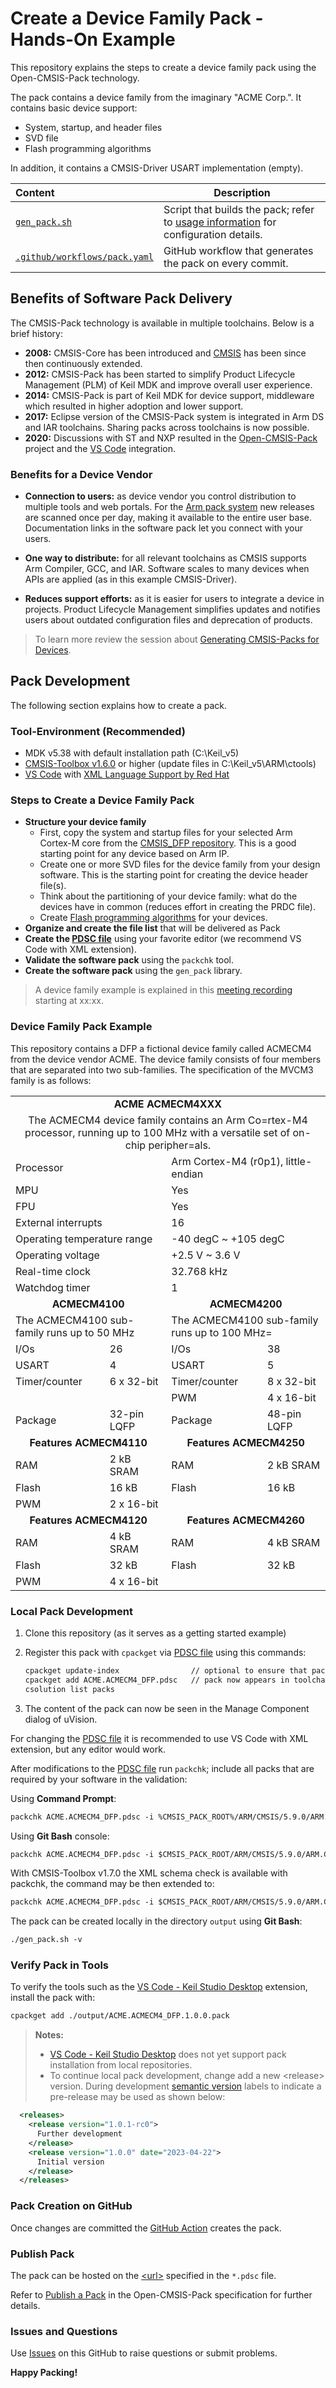 # Create a Device Family Pack - Hands-On Example

This repository explains the steps to create a device family pack using the Open-CMSIS-Pack technology. 

The pack contains a device family from the imaginary "ACME Corp.". It contains basic device support:
- System, startup, and header files
- SVD file
- Flash programming algorithms

In addition, it contains a CMSIS-Driver USART implementation (empty).

Content                        | Description
:------------------------------|----------------------------------------
[`gen_pack.sh`](./gen_pack.sh) | Script that builds the pack; refer to [usage information](https://github.com/Open-CMSIS-Pack/gen-pack#get-started) for configuration details.
[`.github/workflows/pack.yaml`](./.github/workflows/pack.yaml)  | GitHub workflow that generates the pack on every commit.

## Benefits of Software Pack Delivery

The CMSIS-Pack technology is available in multiple toolchains. Below is a brief history:

- **2008:** CMSIS-Core has been introduced and [CMSIS](https://arm.com/cmsis) has been since then continuously extended.
- **2012:** CMSIS-Pack has been started to simplify Product Lifecycle Management (PLM) of Keil MDK and improve overall user experience.
- **2014:** CMSIS-Pack is part of Keil MDK for device support, middleware which resulted in higher adoption and lower support.
- **2017:** Eclipse version of the CMSIS-Pack system is integrated in Arm DS and IAR toolchains. Sharing packs across toolchains is now possible.
- **2020:** Discussions with ST and NXP resulted in the [Open-CMSIS-Pack](https://github.com/Open-CMSIS-Pack/) project and the [VS Code](https://marketplace.visualstudio.com/items?itemName=Arm.keil-studio-pack) integration.

### Benefits for a Device Vendor

- **Connection to users:** as device vendor you control distribution to multiple tools and web portals. For the [Arm pack system](https://www.keil.arm.com/packs/) new releases are scanned once per day, making it available to the entire user base. Documentation links in the software pack let you connect with your users.

- **One way to distribute:** for all relevant toolchains as CMSIS supports Arm Compiler, GCC, and IAR. Software scales to many devices when APIs are applied (as in this example CMSIS-Driver).

- **Reduces support efforts:** as it is easier for users to integrate a device in projects. Product Lifecycle Management simplifies updates and notifies users about outdated configuration files and deprecation of products.

>To learn more review the session about [Generating CMSIS-Packs for Devices](https://linaro.atlassian.net/wiki/spaces/CMSIS/pages/tbd).

## Pack Development

The following section explains how to create a pack.

### Tool-Environment (Recommended)

- MDK v5.38 with default installation path (C:\Keil_v5\)
- [CMSIS-Toolbox v1.6.0](https://github.com/Open-CMSIS-Pack/cmsis-toolbox/releases) or higher (update files in C:\Keil_v5\ARM\ctools)
- [VS Code](https://code.visualstudio.com/) with [XML Language Support by Red Hat](https://marketplace.visualstudio.com/items?itemName=redhat.vscode-xml)

### Steps to Create a Device Family Pack

- **Structure your device family**
  - First, copy the system and startup files for your selected Arm Cortex-M core from the [CMSIS_DFP repository](https://github.com/Arm-Software/CMSIS_DFP). This is a good starting point for any device based on Arm IP.
  - Create one or more SVD files for the device family from your design software. This is the starting point for creating the device header file(s).
  - Think about the partitioning of your device family: what do the devices have in common (reduces effort in creating the PRDC file).
  - Create [Flash programming algorithms](https://open-cmsis-pack.github.io/Open-CMSIS-Pack-Spec/main/html/flashAlgorithm.html) for your devices.
- **Organize and create the file list** that will be delivered as Pack
- **Create the [PDSC file](ACME.ACMECM4_DFP.pdsc)** using your favorite editor (we recommend VS Code with XML extension).
- **Validate the software pack** using the `packchk` tool.
- **Create the software pack** using the `gen_pack` library.

> A device family example is explained in this [meeting recording](https://linaro.atlassian.net/wiki/spaces/CMSIS/pages/tbd) starting at xx:xx.

### Device Family Pack Example

This repository contains a DFP a fictional device family called ACMECM4 from the device vendor ACME. The device family consists of four members that are separated into two sub-families. The specification of the MVCM3 family is as follows:

<table>
	<tr>
		<td style="text-align: center" colspan="4"><strong>ACME ACMECM4XXX</strong></td>
	</tr>
	<tr>
		<td style="text-align: center" colspan="4">The ACMECM4 device family contains an Arm Co=rtex-M4 processor, running up to 100 MHz with a versatile set of on-chip peripher=als.</td>
	</tr>
	<tr>
		<td colspan="2">Processor</td>
		<td colspan="2">Arm Cortex-M4 (r0p1), little-endian</td>
	</tr>
	<tr>
		<td colspan="2">MPU</td>
		<td colspan="2">Yes</td>
	</tr>
	<tr>
		<td colspan="2">FPU</td>
		<td colspan="2">Yes</td>
	</tr>
	<tr>
		<td colspan="2">External interrupts</td>
		<td colspan="2">16</td>
	</tr>
	<tr>
		<td colspan="2">Operating temperature range</td>
		<td colspan="2">-40 degC ~ +105 degC</td>
	</tr>
	<tr>
		<td colspan="2">Operating voltage</td>
		<td colspan="2">+2.5 V ~ 3.6 V</td>
	</tr>
	<tr>
		<td colspan="2">Real-time clock</td>
		<td colspan="2">32.768 kHz</td>
	</tr>
	<tr>
		<td colspan="2">Watchdog timer</td>
		<td colspan="2">1</td>
	</tr>
	<tr>
		<td style="text-align: center" colspan="2"><strong>ACMECM4100</strong></td>
		<td style="text-align: center" colspan="2"><strong>ACMECM4200</strong></td>
	</tr>
	<tr>
		<td colspan="2">The ACMECM4100 sub-family runs up to 50 MHz </td>
		<td colspan="2">The ACMECM4100 sub-family runs up to 100 MHz=</td>
	</tr>
	<tr>
		<td>I/Os</td>
		<td>26</td>
		<td>I/Os</td>
		<td>38</td>
	</tr>
	<tr>
		<td>USART</td>
		<td>4</td>
		<td>USART</td>
		<td>5</td>
	</tr>
	<tr>
		<td>Timer/counter</td>
		<td>6 x 32-bit</td>
		<td>Timer/counter</td>
		<td>8 x 32-bit</td>
	</tr>
	<tr>
		<td colspan="2"></td>
		<td>PWM</td>
		<td>4 x 16-bit</td>
	</tr>
	<tr>
		<td>Package</td>
		<td>32-pin LQFP</td>
		<td>Package</td>
		<td>48-pin LQFP</td>
	</tr>
	<tr>
		<td style="text-align: center" colspan="2"><strong>Features ACMECM4110</strong></td>
		<td style="text-align: center" colspan="2"><strong>Features ACMECM4250</strong></td>
	</tr>
	<tr>
		<td>RAM</td>
		<td>2 kB SRAM</td>
		<td>RAM</td>
		<td>2 kB SRAM</td>
	</tr>
	<tr>
		<td>Flash</td>
		<td>16 kB</td>
		<td>Flash</td>
		<td>16 kB</td>
	</tr>
	<tr>
		<td>PWM</td>
		<td>2 x 16-bit</td>
		<td colspan="2"></td>
	</tr>
	<tr>
		<td style="text-align: center" colspan="2"><strong>Features ACMECM4120</strong></td>
		<td style="text-align: center" colspan="2"><strong>Features ACMECM4260</strong></td>
	</tr>
	<tr>
		<td>RAM</td>
		<td>4 kB SRAM</td>
		<td>RAM</td>
		<td>4 kB SRAM</td>
	</tr>
	<tr>
		<td>Flash</td>
		<td>32 kB</td>
		<td>Flash</td>
		<td>32 kB</td>
	</tr>
	<tr>
		<td>PWM</td>
		<td>4 x 16-bit</td>
		<td colspan="2"></td>
	</tr>
</table>

### Local Pack Development

1. Clone this repository (as it serves as a getting started example)
2. Register this pack with `cpackget` via [PDSC file](https://github.com/Open-CMSIS-Pack/cpackget/blob/main/README.md#adding-packs) using this commands:

   ```txt
   cpackget update-index                // optional to ensure that pack index is up-to-date
   cpackget add ACME.ACMECM4_DFP.pdsc   // pack now appears in toolchains, i.e. in MDK
   csolution list packs
   ```

3. The content of the pack can now be seen in the Manage Component dialog of uVision.

For changing the [PDSC file](ACME.ACMECM4_DFP.pdsc) it is recommended to use VS Code with XML extension, but any editor would work.

After modifications to the [PDSC file](ACME.ACMECM4_DFP.pdsc) run `packchk`; include all packs that are required by your software in the validation:

Using **Command Prompt**:

```txt
packchk ACME.ACMECM4_DFP.pdsc -i %CMSIS_PACK_ROOT%/ARM/CMSIS/5.9.0/ARM.CMSIS.pdsc
```

Using  **Git Bash** console:

```txt
packchk ACME.ACMECM4_DFP.pdsc -i $CMSIS_PACK_ROOT/ARM/CMSIS/5.9.0/ARM.CMSIS.pdsc
```

With CMSIS-Toolbox v1.7.0 the XML schema check is available with packchk, the command may be then extended to:

```txt
packchk ACME.ACMECM4_DFP.pdsc -i $CMSIS_PACK_ROOT/ARM/CMSIS/5.9.0/ARM.CMSIS.pdsc -s /c/Keil_v5/UV4/PACK.xsd
```

The pack can be created locally in the directory `output` using **Git Bash**:

```txt
./gen_pack.sh -v
```

### Verify Pack in Tools

To verify the tools such as the [VS Code - Keil Studio Desktop](https://marketplace.visualstudio.com/items?itemName=Arm.keil-studio-pack) extension, install the pack with: 

```txt
cpackget add ./output/ACME.ACMECM4_DFP.1.0.0.pack
```

>**Notes:**
> - [VS Code - Keil Studio Desktop](https://marketplace.visualstudio.com/items?itemName=Arm.keil-studio-pack) does not yet support pack installation from local repositories.
> - To continue local pack development, change add a new \<release\> version. During development [semantic version](https://semver.org/) labels to indicate a pre-release may be used as shown below:

```xml
  <releases>
    <release version="1.0.1-rc0">
      Further development
    </release>
    <release version="1.0.0" date="2023-04-22">
      Initial version
    </release>
  </releases>
```

### Pack Creation on GitHub

Once changes are committed the [GitHub Action](https://github.com/Open-CMSIS-Pack/SW-Pack-HandsOn/actions) creates the pack.

### Publish Pack

The pack can be hosted on the [\<url\>](https://github.com/Open-CMSIS-Pack/SW-Pack-HandsOn/blob/main/ACME.ACMECM4_DFP.pdsc#L8) specified in the `*.pdsc` file.

Refer to [Publish a Pack](https://open-cmsis-pack.github.io/Open-CMSIS-Pack-Spec/main/html/createPackPublish.html) in the Open-CMSIS-Pack specification for further details.

### Issues and Questions

Use [Issues](https://github.com/Open-CMSIS-Pack/SW-Pack-HandsOn/issues) on this GitHub to raise questions or submit problems.

**Happy Packing!**